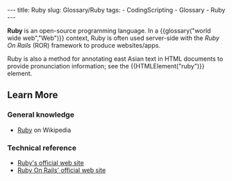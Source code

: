 --- title: Ruby slug: Glossary/Ruby tags: - CodingScripting - Glossary - Ruby ---

**Ruby** is an open-source programming language. In a {{glossary("world wide web","Web")}} context, Ruby is often used server-side with the *Ruby On Rails* (ROR) framework to produce websites/apps.

Ruby is also a method for annotating east Asian text in HTML documents to provide pronunciation information; see the {{HTMLElement("ruby")}} element.

Learn More
----------

### General knowledge

-   [Ruby](https://en.wikipedia.org/wiki/Ruby_%28programming_language%29) on Wikipedia

### Technical reference

-   [Ruby's official web site](https://www.ruby-lang.org)
-   [Ruby On Rails' official web site](https://rubyonrails.org/)
